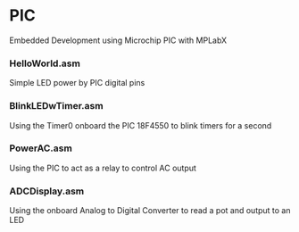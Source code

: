 # PIC

Embedded Development using Microchip PIC with MPLabX

### HelloWorld.asm

Simple LED power by PIC digital pins

### BlinkLEDwTimer.asm

Using the Timer0 onboard the PIC 18F4550 to blink timers for a second

### PowerAC.asm

Using the PIC to act as a relay to control AC output

### ADCDisplay.asm

Using the onboard Analog to Digital Converter to read a pot and output to an LED
